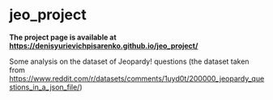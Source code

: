 # jeo_project

**The project page is available at https://denisyurievichpisarenko.github.io/jeo_project/**

Some analysis on the dataset of Jeopardy! questions (the dataset taken from https://www.reddit.com/r/datasets/comments/1uyd0t/200000_jeopardy_questions_in_a_json_file/)

